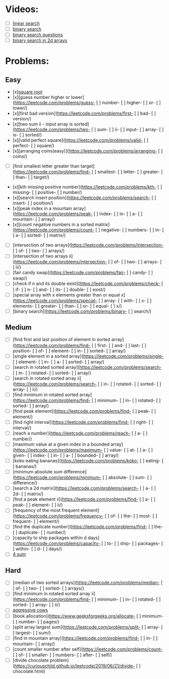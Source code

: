 # Videos:

- [ ] [linear search](https://youtu.be/_HRA37X8N_Q)
- [ ] [binary search](https://youtu.be/f6UU7V3szVw)
- [ ] [binary search questions](https://youtu.be/W9QJ8HaRvJQ)
- [ ] [binary search in 2d arrays](https://youtu.be/enI_KyGLYPo)

# Problems:

## Easy

- [x][square root](https://leetcode.com/problems/sqrtx/)
- [x][guess number higher or lower](https://leetcode.com/problems/guess- [ ] number- [ ] higher- [ ] or- [ ] lower/)
- [x][first bad version](https://leetcode.com/problems/first- [ ] bad- [ ] version/)
- [x][two sum ii - input array is sorted](https://leetcode.com/problems/two- [ ] sum- [ ] ii- [ ] input- [ ] array- [ ] is- [ ] sorted/)
- [x][valid perfect square](https://leetcode.com/problems/valid- [ ] perfect- [ ] square/)
- [x][arranging coins(easy)](https://leetcode.com/problems/arranging- [ ] coins/)
- [ ] [find smallest letter greater than target](https://leetcode.com/problems/find- [ ] smallest- [ ] letter- [ ] greater- [ ] than- [ ] target/)
- [x][kth missing positive number](https://leetcode.com/problems/kth- [ ] missing- [ ] positive- [ ] number/)
- [x][search insert position](https://leetcode.com/problems/search- [ ] insert- [ ] position/)
- [x][peak index in a mountain array](https://leetcode.com/problems/peak- [ ] index- [ ] in- [ ] a- [ ] mountain- [ ] array/)
- [x][count negative numbers in a sorted matrix](https://leetcode.com/problems/count- [ ] negative- [ ] numbers- [ ] in- [ ] a- [ ] sorted- [ ] matrix/)
- [ ] [intersection of two arrays](https://leetcode.com/problems/intersection- [ ] of- [ ] two- [ ] arrays/)
- [ ] [intersection of two arrays ii](https://leetcode.com/problems/intersection- [ ] of- [ ] two- [ ] arrays- [ ] ii/)
- [ ] [fair candy swap](https://leetcode.com/problems/fair- [ ] candy- [ ] swap/)
- [ ] [check if n and its double exist](https://leetcode.com/problems/check- [ ] if- [ ] n- [ ] and- [ ] its- [ ] double- [ ] exist/)
- [ ] [special array with x elements greater than or equal x](https://leetcode.com/problems/special- [ ] array- [ ] with- [ ] x- [ ] elements- [ ] greater- [ ] than- [ ] or- [ ] equal- [ ] x/)
- [ ] [binary search](https://leetcode.com/problems/binary- [ ] search/)

## Medium

- [ ] [find first and last position of element in sorted array](https://leetcode.com/problems/find- [ ] first- [ ] and- [ ] last- [ ] position- [ ] of- [ ] element- [ ] in- [ ] sorted- [ ] array/)
- [ ] [single element in a sorted array](https://leetcode.com/problems/single- [ ] element- [ ] in- [ ] a- [ ] sorted- [ ] array/)
- [ ] [search in rotated sorted array](https://leetcode.com/problems/search- [ ] in- [ ] rotated- [ ] sorted- [ ] array/)
- [ ] [search in rotated sorted array ii](https://leetcode.com/problems/search- [ ] in- [ ] rotated- [ ] sorted- [ ] array- [ ] ii/)
- [ ] [find minimum in rotated sorted array](https://leetcode.com/problems/find- [ ] minimum- [ ] in- [ ] rotated- [ ] sorted- [ ] array/)
- [ ] [find peak element](https://leetcode.com/problems/find- [ ] peak- [ ] element/)
- [ ] [find right interval](https://leetcode.com/problems/find- [ ] right- [ ] interval/)
- [ ] [reach a number](https://leetcode.com/problems/reach- [ ] a- [ ] number/)
- [ ] [maximum value at a given index in a bounded array](https://leetcode.com/problems/maximum- [ ] value- [ ] at- [ ] a- [ ] given- [ ] index- [ ] in- [ ] a- [ ] bounded- [ ] array/)
- [ ] [koko eating bananas](https://leetcode.com/problems/koko- [ ] eating- [ ] bananas/)
- [ ] [minimum absolute sum difference](https://leetcode.com/problems/minimum- [ ] absolute- [ ] sum- [ ] difference/)
- [ ] [search a 2d matrix](https://leetcode.com/problems/search- [ ] a- [ ] 2d- [ ] matrix/)
- [ ] [find a peak element ii](https://leetcode.com/problems/find- [ ] a- [ ] peak- [ ] element- [ ] ii/)
- [ ] [frequency of the most frequent element](https://leetcode.com/problems/frequency- [ ] of- [ ] the- [ ] most- [ ] frequent- [ ] element/)
- [ ] [find the duplicate number](https://leetcode.com/problems/find- [ ] the- [ ] duplicate- [ ] number/)
- [ ] [capacity to ship packages within d days](https://leetcode.com/problems/capacity- [ ] to- [ ] ship- [ ] packages- [ ] within- [ ] d- [ ] days/)
- [ ] [4 sum](https://leetcode.com/problems/4sum/)

## Hard

- [ ] [median of two sorted arrays](https://leetcode.com/problems/median- [ ] of- [ ] two- [ ] sorted- [ ] arrays/)
- [ ] [find minimum in rotated sorted array ii](https://leetcode.com/problems/find- [ ] minimum- [ ] in- [ ] rotated- [ ] sorted- [ ] array- [ ] ii/)
- [ ] [aggressive cows](https://www.spoj.com/problems/AGGRCOW/)
- [ ] [book allocation](https://www.geeksforgeeks.org/allocate- [ ] minimum- [ ] number- [ ] pages/)
- [ ] [split array largest sum](https://leetcode.com/problems/split- [ ] array- [ ] largest- [ ] sum/)
- [ ] [find in mountain array](https://leetcode.com/problems/find- [ ] in- [ ] mountain- [ ] array/)
- [ ] [count smaller number after self](https://leetcode.com/problems/count- [ ] of- [ ] smaller- [ ] numbers- [ ] after- [ ] self/)
- [ ] [divide chocolate problem](https://curiouschild.github.io/leetcode/2019/06/21/divide- [ ] chocolate.html)
